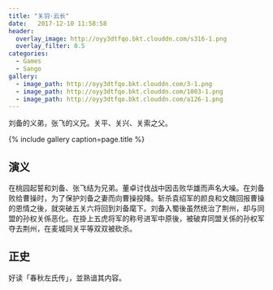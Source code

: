```yaml
---
title: "关羽·云长"
date:   2017-12-10 11:58:58
header:
  overlay_image: http://oyy3dtfqo.bkt.clouddn.com/s316-1.png
  overlay_filter: 0.5
categories:
  - Games
  - Sango
gallery:
  - image_path: http://oyy3dtfqo.bkt.clouddn.com/3-1.png
  - image_path: http://oyy3dtfqo.bkt.clouddn.com/1003-1.png
  - image_path: http://oyy3dtfqo.bkt.clouddn.com/a126-1.png
---
```


刘备的义弟，张飞的义兄。关平、关兴、关索之父。

{% include gallery caption=page.title %}

## 演义

在桃园起誓和刘备、张飞结为兄弟。董卓讨伐战中因击败华雄而声名大噪。在刘备败给曹操时，为了保护刘备之妻而向曹操投降。斩杀袁绍军的颜良和文醜回报曹操的恩情之後，就突破五关六将回到刘备麾下。刘备入蜀後虽然统治了荆州，却与同盟的孙权关係恶化。在掛上五虎将军的称号进军中原後，被破弃同盟关係的孙权军夺去荆州，在麦城同关平等双双被砍杀。

## 正史

好读「春秋左氏传」，並熟谙其内容。